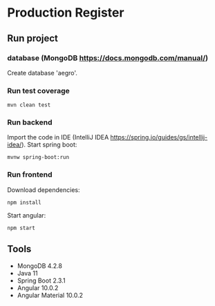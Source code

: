 # Production Register

## Run project 

### database (MongoDB https://docs.mongodb.com/manual/)
Create database 'aegro'.

### Run test coverage
```
mvn clean test
```

### Run backend

Import the code in IDE (IntelliJ IDEA https://spring.io/guides/gs/intellij-idea/).
Start spring boot:
```
mvnw spring-boot:run
```

### Run frontend

Download dependencies:
```
npm install
```

Start angular:
```
npm start
```

## Tools

- MongoDB 4.2.8
- Java 11
- Spring Boot 2.3.1
- Angular 10.0.2
- Angular Material 10.0.2